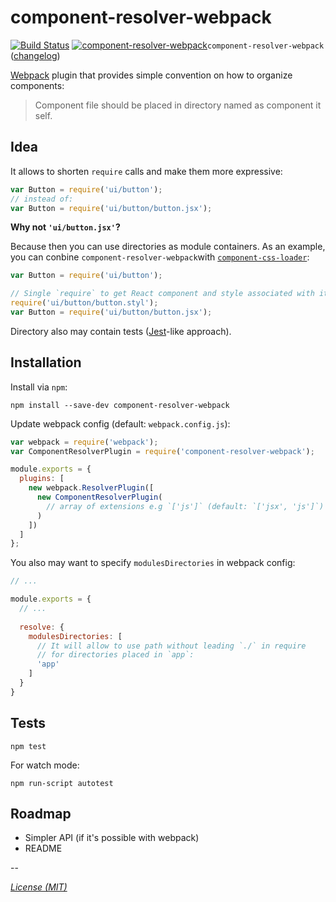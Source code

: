 # component-resolver-webpack
[![Build Status](https://travis-ci.org/toptal/component-resolver-webpack.svg?branch=master)](https://travis-ci.org/toptal/component-resolver-webpack) [![component-resolver-webpack](http://img.shields.io/npm/v/component-resolver-webpack.svg)]()`component-resolver-webpack` ([changelog](https://github.com/toptal/component-resolver-webpack/blob/master/docs/CHANGELOG.md))

[Webpack](http://webpack.github.io) plugin that provides simple convention on
how to organize components:
> Component file should be placed in directory named as component it self.

## Idea

It allows to shorten `require` calls and make them more expressive:

``` js
var Button = require('ui/button');
// instead of:
var Button = require('ui/button/button.jsx');
```

**Why not `'ui/button.jsx'`?**

Because then you can use directories as module containers. As an example, you can
conbine `component-resolver-webpack`with 
[`component-css-loader`](https://github.com/toptal/component-css-loader):

``` js
var Button = require('ui/button');

// Single `require` to get React component and style associated with it.
require('ui/button/button.styl');
var Button = require('ui/button/button.jsx');
```

Directory also may contain tests ([Jest](https://facebook.github.io/jest/)-like approach).

## Installation

Install via `npm`:

```
npm install --save-dev component-resolver-webpack
```

Update webpack config (default: `webpack.config.js`):

``` javascript
var webpack = require('webpack');
var ComponentResolverPlugin = require('component-resolver-webpack');

module.exports = {
  plugins: [
    new webpack.ResolverPlugin([
      new ComponentResolverPlugin(
        // array of extensions e.g `['js']` (default: `['jsx', 'js']`)
      )
    ])
  ]
};
```

You also may want to specify `modulesDirectories` in webpack config: 

``` javascript
// ...

module.exports = {
  // ...
  
  resolve: {
    modulesDirectories: [
      // It will allow to use path without leading `./` in require
      // for directories placed in `app`:
      'app'
    ]
  }
}
```

## Tests

```
npm test
```

For watch mode:

```
npm run-script autotest
```

## Roadmap

* Simpler API (if it's possible with webpack)
* README

--

[_License (MIT)_](https://github.com/toptal/component-resolver-webpack/blob/master/docs/LICENSE.md)
